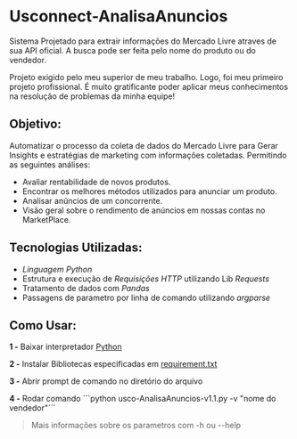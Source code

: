 # Usconnect-AnalisaAnuncios

   Sistema Projetado para extrair informações do Mercado Livre atraves de sua API oficial. A busca pode ser feita pelo nome do produto ou do vendedor.

   Projeto exigido pelo meu superior de meu trabalho. Logo, foi meu primeiro projeto profissional. É muito gratificante poder aplicar meus conhecimentos na resolução de problemas da minha equipe!


## Objetivo:

   Automatizar o processo da coleta de dados do Mercado Livre para Gerar Insights e estratégias de marketing com informações coletadas. Permitindo as seguintes análises:

   * Avaliar rentabilidade de novos produtos.
   * Encontrar os melhores métodos utilizados para anunciar um produto.
   * Analisar anúncios de um concorrente.
   * Visão geral sobre o rendimento de anúncios em nossas contas no MarketPlace.
   
## Tecnologias Utilizadas:

   * *Linguagem Python*
   * Estrutura e execução de *Requisições HTTP* utilizando Lib *Requests*
   * Tratamento de dados com *Pandas*
   * Passagens de parametro por linha de comando utilizando *argparse*

## Como Usar:

   __1 -__ Baixar interpretador [Python](https://www.python.org/downloads/)
   
   __2 -__ Instalar Bibliotecas especificadas em [requirement.txt](https://github.com/davichiqueti/Usconnect-AnalisaAnuncios/blob/main/requirements.txt)

   __3 -__ Abrir prompt de comando no diretório do arquivo

   __4 -__ Rodar comando ```python usco-AnalisaAnuncios-v1.1.py -v "nome do vendedor"´´´
   > Mais informações sobre os parametros com -h ou --help